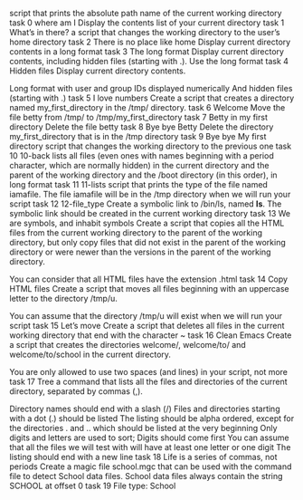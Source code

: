 script that prints the absolute path name of the current working directory
task 0 where am I
Display the contents list of your current directory
task 1 What’s in there?
a script that changes the working directory to the user’s home directory
task 2 There is no place like home
Display current directory contents in a long format
task 3 The long format
Display current directory contents, including hidden files (starting with .). Use the long format
task 4 Hidden files
Display current directory contents.

Long format
with user and group IDs displayed numerically
And hidden files (starting with .)
task 5  I love numbers
Create a script that creates a directory named my_first_directory in the /tmp/ directory.
task 6 Welcome
Move the file betty from /tmp/ to /tmp/my_first_directory
task 7 Betty in my first directory
Delete the file betty
task 8 Bye bye Betty
Delete the directory my_first_directory that is in the /tmp directory
task 9 Bye bye My first directory
script that changes the working directory to the previous one
task 10 10-back
 lists all files (even ones with names beginning with a period character, which are normally hidden) in the current directory and the parent of the working directory and the /boot directory (in this order), in long format
task 11 11-lists
 script that prints the type of the file named iamafile. The file iamafile will be in the /tmp directory when we will run your script
task 12 12-file_type
Create a symbolic link to /bin/ls, named __ls__. The symbolic link should be created in the current working directory
task 13 We are symbols, and inhabit symbols
Create a script that copies all the HTML files from the current working directory to the parent of the working directory, but only copy files that did not exist in the parent of the working directory or were newer than the versions in the parent of the working directory.

You can consider that all HTML files have the extension .html
task 14 Copy HTML files
Create a script that moves all files beginning with an uppercase letter to the directory /tmp/u.

You can assume that the directory /tmp/u will exist when we will run your script
task 15 Let’s move
Create a script that deletes all files in the current working directory that end with the character ~
task 16 Clean Emacs
Create a script that creates the directories welcome/, welcome/to/ and welcome/to/school in the current directory.

You are only allowed to use two spaces (and lines) in your script, not more
task 17 Tree
 a command that lists all the files and directories of the current directory, separated by commas (,).

Directory names should end with a slash (/)
Files and directories starting with a dot (.) should be listed
The listing should be alpha ordered, except for the directories . and .. which should be listed at the very beginning
Only digits and letters are used to sort; Digits should come first
You can assume that all the files we will test with will have at least one letter or one digit
The listing should end with a new line
task 18 Life is a series of commas, not periods
Create a magic file school.mgc that can be used with the command file to detect School data files. School data files always contain the string SCHOOL at offset 0
task 19 File type: School
